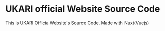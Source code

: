 # UKARI official Website Source Code

This is UKARI Officia Website's Source Code. 
Made with Nuxt(Vuejs)
